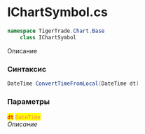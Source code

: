 
# IChartSymbol.cs
```csharp
namespace TigerTrade.Chart.Base  
    class IChartSymbol
```

Описание

### Синтаксис
```csharp
DateTime ConvertTimeFromLocal(DateTime dt)
```

### Параметры  
<mark style="color:red;">**`dt`**</mark> <mark style="color:coral;">`DateTime`</mark>  
 *Описание*  
  

                    
                    